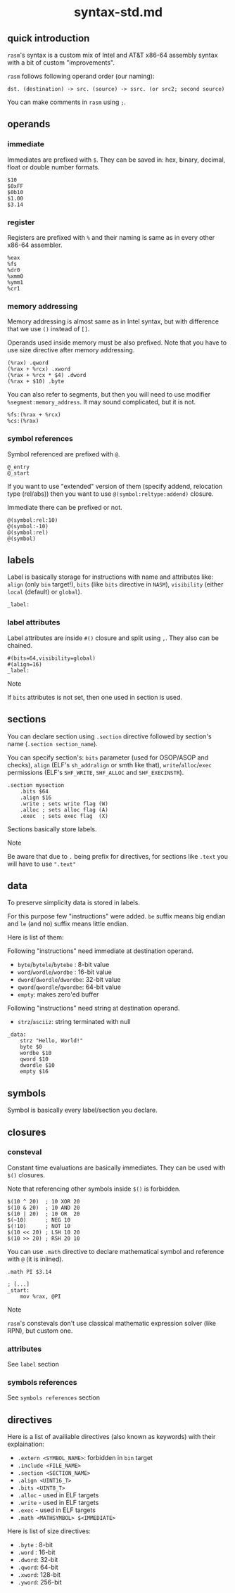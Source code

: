 <div align=center>
    <h1>syntax-std.md</h1>
</div>

## quick introduction

`rasm`'s syntax is a custom mix of Intel and AT&T x86-64 assembly syntax with a bit of custom "improvements".

`rasm` follows following operand order (our naming):

```
dst. (destination) -> src. (source) -> ssrc. (or src2; second source)
```

You can make comments in `rasm` using `;`.

## operands

### immediate

Immediates are prefixed with `$`. They can be saved in: hex, binary, decimal, float or double number formats.

```
$10
$0xFF
$0b10
$1.00
$3.14
```

### register

Registers are prefixed with `%` and their naming is same as in every other x86-64 assembler.

```
%eax
%fs
%dr0
%xmm0
%ymm1
%cr1
```

### memory addressing

Memory addressing is almost same as in Intel syntax, but with difference that we use `()` instead of `[]`. 

Operands used inside memory must be also prefixed. Note that you have to use size directive after memory addressing.

```
(%rax) .qword
(%rax + %rcx) .xword
(%rax + %rcx * $4) .dword
(%rax + $10) .byte
```

You can also refer to segments, but then you will need to use modifier `%segment:memory_address`. It may sound complicated, but it is not.

```
%fs:(%rax + %rcx)
%cs:(%rax)
```

### symbol references

Symbol referenced are prefixed with `@`.

```
@_entry
@_start
```

If you want to use "extended" version of them (specify addend, relocation type (rel/abs)) then you want to use `@(symbol:reltype:addend)` closure.

Immediate there can be prefixed or not.

```
@(symbol:rel:10)
@(symbol:-10)
@(symbol:rel)
@(symbol)
```

## labels

Label is basically storage for instructions with name and attributes like: `align` (only `bin` target!), `bits` (like `bits` directive in `NASM`), `visibility` (either `local` (default) or `global`).

```
_label:
```

### label attributes

Label attributes are inside `#()` closure and split using `,`. They also can be chained.

```
#(bits=64,visibility=global)
#(align=16)
_label:
```

> [!NOTE]
> If `bits` attributes is not set, then one used in section is used.

## sections

You can declare section using `.section` directive followed by section's name (`.section section_name`).

You can specify section's: `bits` parameter (used for OSOP/ASOP and checks), `align` (ELF's `sh_addralign` or smth like that), `write`/`alloc`/`exec` permissions (ELF's `SHF_WRITE`, `SHF_ALLOC` and `SHF_EXECINSTR`).

```
.section mysection
    .bits $64
    .align $16
    .write ; sets write flag (W)
    .alloc ; sets alloc flag (A)
    .exec  ; sets exec flag  (X)
```

Sections basically store labels.

> [!NOTE]
> Be aware that due to `.` being prefix for directives, for sections like `.text` you will have to use `".text"`

## data

To preserve simplicity data is stored in labels.

For this purpose few "instructions" were added. `be` suffix means big endian and `le` (and no) suffix means little endian.

Here is list of them:

Following "instructions" need immediate at destination operand.

- `byte`/`bytele`/`bytebe` : 8-bit value
- `word`/`wordle`/`wordbe` : 16-bit value
- `dword`/`dwordle`/`dwordbe`: 32-bit value
- `qword`/`qwordle`/`qwordbe`: 64-bit value
- `empty`: makes zero'ed buffer

Following "instructions" need string at destination operand.
- `strz`/`asciiz`: string terminated with null

```
_data:
    strz "Hello, World!"
    byte $0
    wordbe $10
    qword $10
    dwordle $10
    empty $16
```

## symbols

Symbol is basically every label/section you declare.

## closures

### consteval

Constant time evaluations are basically immediates. They can be used with `$()` closures.

Note that referencing other symbols inside `$()` is forbidden.

```
$(10 ^ 20)  ; 10 XOR 20
$(10 & 20)  ; 10 AND 20
$(10 | 20)  ; 10 OR  20
$(~10)      ; NEG 10
$(!10)      ; NOT 10
$(10 << 20) ; LSH 10 20
$(10 >> 20) ; RSH 20 10
```

You can use `.math` directive to declare mathematical symbol and reference with `@` (it is inlined).

```
.math PI $3.14

; [...]
_start:
    mov %rax, @PI
```

> [!NOTE]
> `rasm`'s constevals don't use classical mathematic expression solver (like RPN), but custom one.

### attributes

See `label` section

### symbols references

See `symbols references` section

## directives

Here is a list of availiable directives (also known as keywords) with their explaination:

- `.extern <SYMBOL_NAME>`: forbidden in `bin` target
- `.include <FILE_NAME>`
- `.section <SECTION_NAME>`
- `.align <UINT16_T>`
- `.bits <UINT8_T>`
- `.alloc` - used in ELF targets
- `.write` - used in ELF targets
- `.exec` - used in ELF targets
- `.math <MATHSYMBOL> $<IMMEDIATE>`

Here is list of size directives:

- `.byte` : 8-bit
- `.word` : 16-bit
- `.dword`: 32-bit
- `.qword`: 64-bit
- `.xword`: 128-bit
- `.yword`: 256-bit
